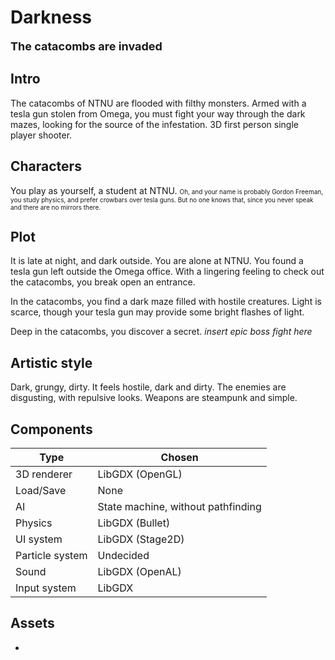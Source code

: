 # Darkness
<font size=4><b>The catacombs are invaded</b></font>


## Intro
The catacombs of NTNU are flooded with filthy monsters. Armed with a tesla gun stolen from Omega, you must fight your way through the dark mazes, looking for the source of the infestation. 3D first person single player shooter.


## Characters
You play as yourself, a student at NTNU. <font size=1>Oh, and your name is probably Gordon Freeman, you study physics, and prefer crowbars over tesla guns. But no one knows that, since you never speak and there are no mirrors there.</font>


## Plot
It is late at night, and dark outside. You are alone at NTNU. You found a tesla gun left outside the Omega office. With a lingering feeling to check out the catacombs, you break open an entrance.

In the catacombs, you find a dark maze filled with hostile creatures. Light is scarce, though your tesla gun may provide some bright flashes of light.

Deep in the catacombs, you discover a secret. *insert epic boss fight here*


## Artistic style
Dark, grungy, dirty. It feels hostile, dark and dirty.
The enemies are disgusting, with repulsive looks.
Weapons are steampunk and simple.


## Components
| Type            | Chosen           |
|-----------------|------------------|
| 3D renderer     | LibGDX (OpenGL)  |
| Load/Save       | None             |
| AI              | State machine, without pathfinding  |
| Physics         | LibGDX (Bullet)  |
| UI system       | LibGDX (Stage2D) |
| Particle system | Undecided        |
| Sound           | LibGDX (OpenAL)  |
| Input system    | LibGDX           |


## Assets
* 
